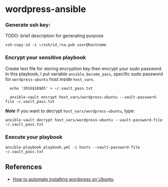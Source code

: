 # wordpress-ansible

### Generate ssh key:
TODO: brief description for generating purpose

    ssh-copy-id -i ~/ssh/id_rsa.pub user@hostname

### Encrypt your sensitive playbook
Create text file for storing encryption key then encrypt your sudo password. In this playbook, I put variable ``ansible_become_pass``, specific sudo password for ``wordpress-ubuntu`` host inside ``host_vars``.

      echo '2016$10$05' > ~/.vault_pass.txt

      ansible-vault encrypt host_vars/wordpress-ubuntu --vault-password-file ~/.vault_pass.txt


***Note***
If you want to decrypt ``host_vars/wordpress-ubuntu``, type:

    ansible-vault decrypt host_vars/wordpress-ubuntu --vault-password-file ~/.vault_pass.txt

### Execute your playbook

    ansible-playbook playbook.yml -i hosts --vault-password-file ~/.vault_pass.txt


## References
* [How to automate installing wordpress on Ubuntu](https://www.digitalocean.com/community/tutorials/how-to-automate-installing-wordpress-on-ubuntu-14-04-using-ansible)

